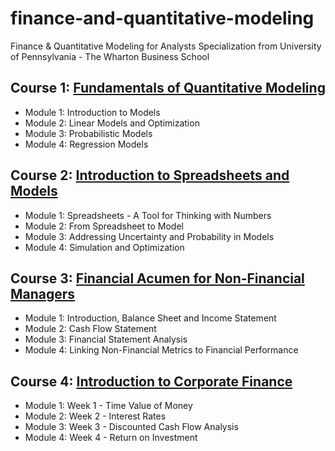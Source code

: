 # finance-and-quantitative-modeling

Finance & Quantitative Modeling for Analysts Specialization from University of Pennsylvania - The Wharton Business School


## Course 1: [Fundamentals of Quantitative Modeling](COURSE-1-Fundamentals-of-Quantitative-Modeling)

- Module 1: Introduction to Models
- Module 2: Linear Models and Optimization
- Module 3: Probabilistic Models
- Module 4: Regression Models


## Course 2: [Introduction to Spreadsheets and Models](COURSE-2-Introduction-to-Spreadsheets-and-Models)

- Module 1: Spreadsheets - A Tool for Thinking with Numbers
- Module 2: From Spreadsheet to Model
- Module 3: Addressing Uncertainty and Probability in Models
- Module 4: Simulation and Optimization


## Course 3: [Financial Acumen for Non-Financial Managers](COURSE-3-Financial-Acumen-for-NonFinancial-Managers)

- Module 1: Introduction, Balance Sheet and Income Statement
- Module 2: Cash Flow Statement
- Module 3: Financial Statement Analysis
- Module 4: Linking Non-Financial Metrics to Financial Performance


## Course 4: [Introduction to Corporate Finance](COURSE-4-Introduction-to-Corporate-Finance)

- Module 1: Week 1 - Time Value of Money
- Module 2: Week 2 - Interest Rates
- Module 3: Week 3 - Discounted Cash Flow Analysis
- Module 4: Week 4 - Return on Investment